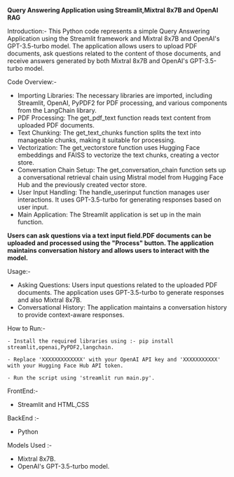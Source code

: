 **Query Answering Application using Streamlit,Mixtral 8x7B and OpenAI**   **RAG**

Introduction:-
This Python code represents a simple Query Answering Application using the Streamlit framework and Mixtral 8x7B and OpenAI's GPT-3.5-turbo model. 
The application allows users to upload PDF documents, ask questions related to the content of those documents, and receive answers generated by both Mixtral 8x7B and OpenAI's GPT-3.5-turbo model.

Code Overview:-
  - Importing Libraries:
        The necessary libraries are imported, including Streamlit, OpenAI, PyPDF2 for PDF processing, and various components from the LangChain library.
  - PDF Processing:
        The get_pdf_text function reads text content from uploaded PDF documents.
  - Text Chunking:
        The get_text_chunks function splits the text into manageable chunks, making it suitable for processing.
  - Vectorization:
        The get_vectorstore function uses Hugging Face embeddings and FAISS to vectorize the text chunks, creating a vector store.
  - Conversation Chain Setup:
        The get_conversation_chain function sets up a conversational retrieval chain using Mistral model from Hugging Face Hub and the previously created vector store.
  - User Input Handling:
        The handle_userinput function manages user interactions. It uses GPT-3.5-turbo for generating responses based on user input.
  - Main Application:
    The Streamlit application is set up in the main function.

**Users can ask questions via a text input field.PDF documents can be uploaded and processed using the "Process" button.
The application maintains conversation history and allows users to interact with the model.**

Usage:-
  - Asking Questions:
      Users input questions related to the uploaded PDF documents.
      The application uses GPT-3.5-turbo to generate responses and also Mixtral 8x7B.
  - Conversational History:
      The application maintains a conversation history to provide context-aware responses.

How to Run:-
    
    - Install the required libraries using :- pip install streamlit,openai,PyPDF2,langchain.
    
    - Replace 'XXXXXXXXXXXXX' with your OpenAI API key and 'XXXXXXXXXXX' with your Hugging Face Hub API token.
    
    - Run the script using 'streamlit run main.py'.


FrontEnd:-
 - Streamlit and HTML,CSS

BackEnd :-
 - Python

Models Used :-
 - Mixtral 8x7B.
 - OpenAI's GPT-3.5-turbo model.

